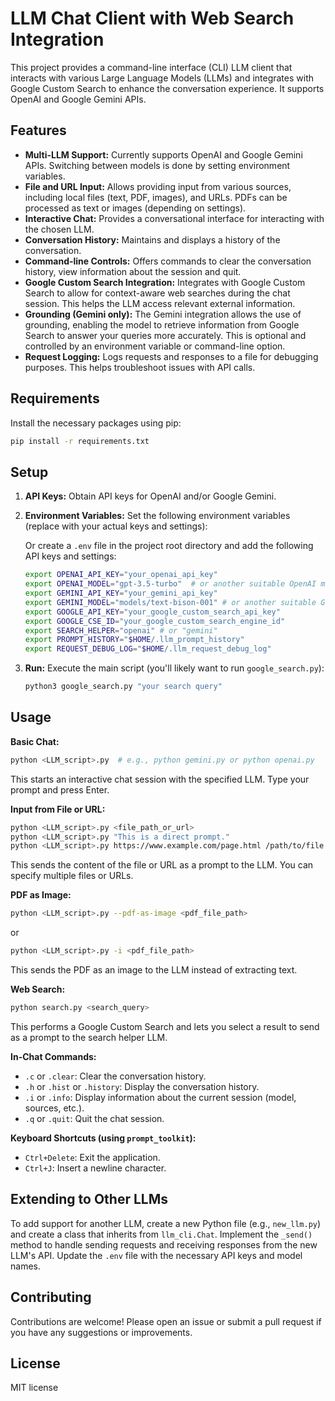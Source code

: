 # LLM Chat Client with Web Search Integration

This project provides a command-line interface (CLI) LLM client that interacts with various Large Language Models (LLMs) and integrates with Google Custom Search to enhance the conversation experience.  It supports OpenAI and Google Gemini APIs.

## Features

* **Multi-LLM Support:**  Currently supports OpenAI and Google Gemini APIs.  Switching between models is done by setting environment variables.
* **File and URL Input:**  Allows providing input from various sources, including local files (text, PDF, images), and URLs.  PDFs can be processed as text or images (depending on settings).
* **Interactive Chat:**  Provides a conversational interface for interacting with the chosen LLM.
* **Conversation History:**  Maintains and displays a history of the conversation.
* **Command-line Controls:**  Offers commands to clear the conversation history, view information about the session and quit.
* **Google Custom Search Integration:** Integrates with Google Custom Search to allow for context-aware web searches during the chat session. This helps the LLM access relevant external information.
* **Grounding (Gemini only):**  The Gemini integration allows the use of grounding, enabling the model to retrieve information from Google Search to answer your queries more accurately.  This is optional and controlled by an environment variable or command-line option.
* **Request Logging:** Logs requests and responses to a file for debugging purposes.  This helps troubleshoot issues with API calls.

## Requirements

Install the necessary packages using pip:

```bash
pip install -r requirements.txt
```

## Setup

1. **API Keys:** Obtain API keys for OpenAI and/or Google Gemini.

2. **Environment Variables:** Set the following environment variables (replace with your actual keys and settings):

   Or create a `.env` file in the project root directory and add the following API keys and settings:

   ```bash
   export OPENAI_API_KEY="your_openai_api_key"
   export OPENAI_MODEL="gpt-3.5-turbo"  # or another suitable OpenAI model
   export GEMINI_API_KEY="your_gemini_api_key"
   export GEMINI_MODEL="models/text-bison-001" # or another suitable Gemini model
   export GOOGLE_API_KEY="your_google_custom_search_api_key"
   export GOOGLE_CSE_ID="your_google_custom_search_engine_id"
   export SEARCH_HELPER="openai" # or "gemini"
   export PROMPT_HISTORY="$HOME/.llm_prompt_history"
   export REQUEST_DEBUG_LOG="$HOME/.llm_request_debug_log"
   ```

3. **Run:** Execute the main script (you'll likely want to run `google_search.py`):

   ```bash
   python3 google_search.py "your search query"
   ```

## Usage

**Basic Chat:**

```bash
python <LLM_script>.py  # e.g., python gemini.py or python openai.py
```
This starts an interactive chat session with the specified LLM.  Type your prompt and press Enter.

**Input from File or URL:**

```bash
python <LLM_script>.py <file_path_or_url>
python <LLM_script>.py "This is a direct prompt."
python <LLM_script>.py https://www.example.com/page.html /path/to/file.txt
```
This sends the content of the file or URL as a prompt to the LLM. You can specify multiple files or
URLs.

**PDF as Image:**

```bash
python <LLM_script>.py --pdf-as-image <pdf_file_path>
```

or

```bash
python <LLM_script>.py -i <pdf_file_path>
```

This sends the PDF as an image to the LLM instead of extracting text.

**Web Search:**

```bash
python search.py <search_query>
```
This performs a Google Custom Search and lets you select a result to send as a prompt to the search
helper LLM.


**In-Chat Commands:**

* `.c` or `.clear`: Clear the conversation history.
* `.h` or `.hist` or `.history`: Display the conversation history.
* `.i` or `.info`: Display information about the current session (model, sources, etc.).
* `.q` or `.quit`: Quit the chat session.

**Keyboard Shortcuts (using `prompt_toolkit`):**

* `Ctrl+Delete`: Exit the application.
* `Ctrl+J`: Insert a newline character.


## Extending to Other LLMs

To add support for another LLM, create a new Python file (e.g., `new_llm.py`) and create a class that inherits from `llm_cli.Chat`.  Implement the `_send()` method to handle sending requests and receiving responses from the new LLM's API.  Update the `.env` file with the necessary API keys and model names.


## Contributing

Contributions are welcome!  Please open an issue or submit a pull request if you have any suggestions or improvements.


## License

MIT license

